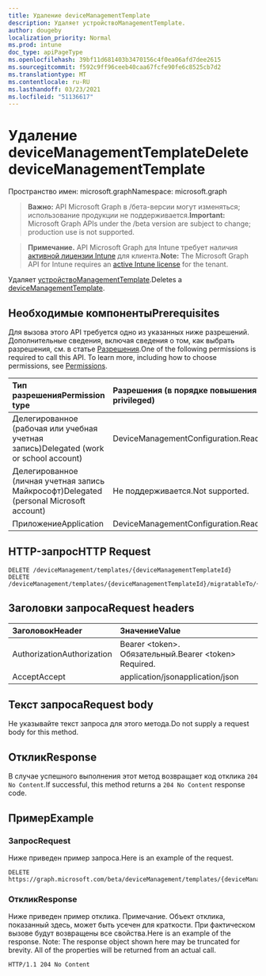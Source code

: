 ```yaml
---
title: Удаление deviceManagementTemplate
description: Удаляет устройствоManagementTemplate.
author: dougeby
localization_priority: Normal
ms.prod: intune
doc_type: apiPageType
ms.openlocfilehash: 39bf11d681403b3470156c4f0ea06afd7dee2615
ms.sourcegitcommit: f592c9ff96ceeb40caa67fcfe90fe6c8525cb7d2
ms.translationtype: MT
ms.contentlocale: ru-RU
ms.lasthandoff: 03/23/2021
ms.locfileid: "51136617"
---
```

# <a name="delete-devicemanagementtemplate"></a><span data-ttu-id="b7477-103">Удаление deviceManagementTemplate</span><span class="sxs-lookup"><span data-stu-id="b7477-103">Delete deviceManagementTemplate</span></span>

<span data-ttu-id="b7477-104">Пространство имен: microsoft.graph</span><span class="sxs-lookup"><span data-stu-id="b7477-104">Namespace: microsoft.graph</span></span>

> <span data-ttu-id="b7477-105">**Важно:** API Microsoft Graph в /бета-версии могут изменяться; использование продукции не поддерживается.</span><span class="sxs-lookup"><span data-stu-id="b7477-105">**Important:** Microsoft Graph APIs under the /beta version are subject to change; production use is not supported.</span></span>

> <span data-ttu-id="b7477-106">**Примечание.** API Microsoft Graph для Intune требует наличия [активной лицензии Intune](https://go.microsoft.com/fwlink/?linkid=839381) для клиента.</span><span class="sxs-lookup"><span data-stu-id="b7477-106">**Note:** The Microsoft Graph API for Intune requires an [active Intune license](https://go.microsoft.com/fwlink/?linkid=839381) for the tenant.</span></span>

<span data-ttu-id="b7477-107">Удаляет [устройствоManagementTemplate](../resources/intune-deviceintent-devicemanagementtemplate.md).</span><span class="sxs-lookup"><span data-stu-id="b7477-107">Deletes a [deviceManagementTemplate](../resources/intune-deviceintent-devicemanagementtemplate.md).</span></span>

## <a name="prerequisites"></a><span data-ttu-id="b7477-108">Необходимые компоненты</span><span class="sxs-lookup"><span data-stu-id="b7477-108">Prerequisites</span></span>
<span data-ttu-id="b7477-p101">Для вызова этого API требуется одно из указанных ниже разрешений. Дополнительные сведения, включая сведения о том, как выбрать разрешения, см. в статье [Разрешения](/graph/permissions-reference).</span><span class="sxs-lookup"><span data-stu-id="b7477-p101">One of the following permissions is required to call this API. To learn more, including how to choose permissions, see [Permissions](/graph/permissions-reference).</span></span>

|<span data-ttu-id="b7477-111">Тип разрешения</span><span class="sxs-lookup"><span data-stu-id="b7477-111">Permission type</span></span>|<span data-ttu-id="b7477-112">Разрешения (в порядке повышения привилегий)</span><span class="sxs-lookup"><span data-stu-id="b7477-112">Permissions (from least to most privileged)</span></span>|
|:---|:---|
|<span data-ttu-id="b7477-113">Делегированное (рабочая или учебная учетная запись)</span><span class="sxs-lookup"><span data-stu-id="b7477-113">Delegated (work or school account)</span></span>|<span data-ttu-id="b7477-114">DeviceManagementConfiguration.ReadWrite.All</span><span class="sxs-lookup"><span data-stu-id="b7477-114">DeviceManagementConfiguration.ReadWrite.All</span></span>|
|<span data-ttu-id="b7477-115">Делегированное (личная учетная запись Майкрософт)</span><span class="sxs-lookup"><span data-stu-id="b7477-115">Delegated (personal Microsoft account)</span></span>|<span data-ttu-id="b7477-116">Не поддерживается.</span><span class="sxs-lookup"><span data-stu-id="b7477-116">Not supported.</span></span>|
|<span data-ttu-id="b7477-117">Приложение</span><span class="sxs-lookup"><span data-stu-id="b7477-117">Application</span></span>|<span data-ttu-id="b7477-118">DeviceManagementConfiguration.ReadWrite.All</span><span class="sxs-lookup"><span data-stu-id="b7477-118">DeviceManagementConfiguration.ReadWrite.All</span></span>|

## <a name="http-request"></a><span data-ttu-id="b7477-119">HTTP-запрос</span><span class="sxs-lookup"><span data-stu-id="b7477-119">HTTP Request</span></span>
<!-- {
  "blockType": "ignored"
}
-->
``` http
DELETE /deviceManagement/templates/{deviceManagementTemplateId}
DELETE /deviceManagement/templates/{deviceManagementTemplateId}/migratableTo/{deviceManagementTemplateId}
```

## <a name="request-headers"></a><span data-ttu-id="b7477-120">Заголовки запроса</span><span class="sxs-lookup"><span data-stu-id="b7477-120">Request headers</span></span>
|<span data-ttu-id="b7477-121">Заголовок</span><span class="sxs-lookup"><span data-stu-id="b7477-121">Header</span></span>|<span data-ttu-id="b7477-122">Значение</span><span class="sxs-lookup"><span data-stu-id="b7477-122">Value</span></span>|
|:---|:---|
|<span data-ttu-id="b7477-123">Authorization</span><span class="sxs-lookup"><span data-stu-id="b7477-123">Authorization</span></span>|<span data-ttu-id="b7477-124">Bearer &lt;token&gt;. Обязательный.</span><span class="sxs-lookup"><span data-stu-id="b7477-124">Bearer &lt;token&gt; Required.</span></span>|
|<span data-ttu-id="b7477-125">Accept</span><span class="sxs-lookup"><span data-stu-id="b7477-125">Accept</span></span>|<span data-ttu-id="b7477-126">application/json</span><span class="sxs-lookup"><span data-stu-id="b7477-126">application/json</span></span>|

## <a name="request-body"></a><span data-ttu-id="b7477-127">Текст запроса</span><span class="sxs-lookup"><span data-stu-id="b7477-127">Request body</span></span>
<span data-ttu-id="b7477-128">Не указывайте текст запроса для этого метода.</span><span class="sxs-lookup"><span data-stu-id="b7477-128">Do not supply a request body for this method.</span></span>

## <a name="response"></a><span data-ttu-id="b7477-129">Отклик</span><span class="sxs-lookup"><span data-stu-id="b7477-129">Response</span></span>
<span data-ttu-id="b7477-130">В случае успешного выполнения этот метод возвращает код отклика `204 No Content`.</span><span class="sxs-lookup"><span data-stu-id="b7477-130">If successful, this method returns a `204 No Content` response code.</span></span>

## <a name="example"></a><span data-ttu-id="b7477-131">Пример</span><span class="sxs-lookup"><span data-stu-id="b7477-131">Example</span></span>

### <a name="request"></a><span data-ttu-id="b7477-132">Запрос</span><span class="sxs-lookup"><span data-stu-id="b7477-132">Request</span></span>
<span data-ttu-id="b7477-133">Ниже приведен пример запроса.</span><span class="sxs-lookup"><span data-stu-id="b7477-133">Here is an example of the request.</span></span>
``` http
DELETE https://graph.microsoft.com/beta/deviceManagement/templates/{deviceManagementTemplateId}
```

### <a name="response"></a><span data-ttu-id="b7477-134">Отклик</span><span class="sxs-lookup"><span data-stu-id="b7477-134">Response</span></span>
<span data-ttu-id="b7477-p102">Ниже приведен пример отклика. Примечание. Объект отклика, показанный здесь, может быть усечен для краткости. При фактическом вызове будут возвращены все свойства.</span><span class="sxs-lookup"><span data-stu-id="b7477-p102">Here is an example of the response. Note: The response object shown here may be truncated for brevity. All of the properties will be returned from an actual call.</span></span>
``` http
HTTP/1.1 204 No Content
```




